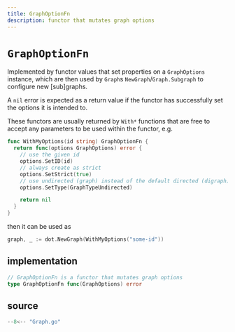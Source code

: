 ```yaml
---
title: GraphOptionFn
description: functor that mutates graph options
---
```


# `GraphOptionFn`

Implemented by functor values that set properties on a `GraphOptions` instance,
which are then used by `Graph`s `NewGraph`/`Graph.Subgraph` to configure new
[sub]graphs.

A `nil` error is expected as a return value if the functor has successfully set
the options it is intended to.

These functors are usually returned by `With*` functions that are free to accept
any parameters to be used within the functor, e.g.

```go
func WithMyOptions(id string) GraphOptionFn {
  return func(options GraphOptions) error {
    // use the given id
    options.SetID(id)
    // always create as strict
    options.SetStrict(true)
    // use undirected (graph) instead of the default directed (digraph)
    options.SetType(GraphTypeUndirected)

    return nil
  }
}
```

then it can be used as

```go
graph, _ := dot.NewGraph(WithMyOptions("some-id"))
```

## implementation

```go
// GraphOptionFn is a functor that mutates graph options
type GraphOptionFn func(GraphOptions) error
```

## source

```go
--8<-- "Graph.go"
```
